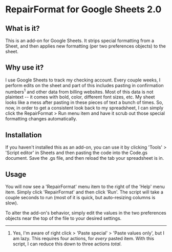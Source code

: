 # RepairFormat for Google Sheets 2.0

## What is it?

This is an add-on for Google Sheets. It strips special formatting from a Sheet, and then applies new formatting (per two preferences objects) to the sheet.

## Why use it?

I use Google Sheets to track my checking account. Every couple weeks, I perform edits on the sheet and part of this includes pasting in confirmation numbers<sup>1</sup> and other data from billing websites. Most of this data is not plaintext -- it comes with bold, color, different font sizes, etc. My sheet looks like a mess after pasting in these pieces of text a bunch of times. So, now, in order to get a consistent look back to my spreadsheet, I can simply click the RepairFormat > Run menu item and have it scrub out those special formatting changes automatically.

## Installation

If you haven't installed this as an add-on, you can use it by clicking 'Tools' > 'Script editor' in Sheets and then pasting the code into the Code.gs document. Save the .gs file, and then reload the tab your spreadsheet is in.

## Usage

You will now see a 'RepairFormat' menu item to the right of the 'Help' menu item. Simply click 'RepairFormat' and then click 'Run'. The script will take a couple seconds to run (most of it is quick, but auto-resizing columns is slow).

To alter the add-on's behavior, simply edit the values in the two preferences objects near the top of the file to your desired settings.

---

1. Yes, I'm aware of right click > 'Paste special' > 'Paste values only', but I am lazy. This requires four actions, for *every* pasted item. With this script, I can reduce this down to three actions *total*.